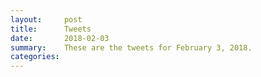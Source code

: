 ```yaml
---
layout:     post
title:      Tweets
date:       2018-02-03
summary:    These are the tweets for February 3, 2018.
categories:
---
```


